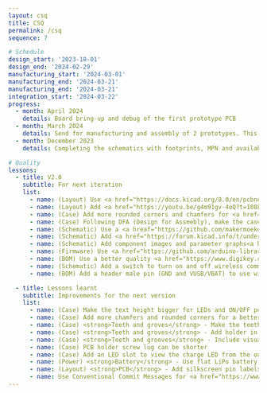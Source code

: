 ```yaml
---
layout: csq
title: CSQ
permalink: /csq
sequence: 7

# Schedule
design_start: '2023-10-01'
design_end: '2024-02-29'
manufacturing_start: '2024-03-01'
manufacturing_end: '2024-03-21'
manufacturing_end: '2024-03-21'
integration_start: '2024-03-22'
progress:
  - month: April 2024
    details: Board bring-up and debug of the first prototype PCB
  - month: March 2024
    details: Send for manufacturing and assembly of 2 prototypes. This phase includes PCB manufacturing, component procurement, pick and place, 3D printing the cases.
  - month: December 2023
    details: Completing the schematics with footprints, MPN and availability of assembly parts.

# Quality
lessons:
  - title: V2.0
    subtitle: For next iteration
    list:
      - name: (Layout) Use <a href="https://docs.kicad.org/8.0/en/pcbnew/pcbnew.html">teardrops</a> in KiCAD 8.0
      - name: (Layout) Add <a href="https://youtu.be/g4m91gv-4oQ?t=1088">fudicial markers</a> for pick and place
      - name: (Case) Add more rounded corners and chamfers for <a href="https://www.pinterest.com/sayanee/product-design/">timeless product design</a> enclosures
      - name: (Case) Following DFA (Design for Assmebly), make the case easier to assemble by creating assymetric screw hole positions on the PCB and case
      - name: (Schematic) Use a <a hreaf="https://github.com/makermoekoe/Picoclick-C3/blob/main/pcb/Picoclick_C3T/picoclick_c3t_v1_bom.csv#L18">single RGB LED</a> for status indication
      - name: (Schematic) Add <a href="https://forum.kicad.info/t/understanding-multi-sheet-schematics/42922/2">multi sheet schematics</a> for better readability
      - name: (Schematic) Add component images and parameter graphs<a href="https://github.com/EPFLXplore/XRE_LeggedRobot_HW/blob/master/amulet_controller/Schematic/amulet_controller.pdf"</a> for better understanding
      - name: (Firmware) Use <a href="https://github.com/arduino-libraries/Arduino_ESP32_OTA">OTA updates</a> for firmware
      - name: (BOM) Use a better quality <a href="https://www.digikey.com/en/products/detail/nidec-components-corporation/CL-SB-22A-11T/3507836">slide switch DPDT</a> for <a href="https://www.nordicsemi.com/Products/Development-hardware/Power-Profiler-Kit-2/Download#infotabs">better tactile feedback</a>
      - name: (Schematic) Add a switch to turn on and off wireless communication to fallback to legacy functionality
      - name: (BOM) Add a header male pin (GND and VUSB/VBAT) to use with nRF profiler for power consumption measurements

  - title: Lessons learnt
    subtitle: Improvements for the next version
    list:
      - name: (Case) Make the text height bigger for LEDs and ON/OFF power switch
      - name: (Case) Add more chamfers and rounded corners for a better aesthetic
      - name: (Case) <strong>Teeth and groves</strong> - Make the teeth thicker for better strength
      - name: (Case) <strong>Teeth and groves</strong> - Add holder in the teeth to that the top and bottom case do not slide
      - name: (Case) <strong>Teeth and grooves</strong> - Include visual cues on the exterior for finger placement
      - name: (Case) PCB holder screw lug can be shorter
      - name: (Case) Add an LED slot to view the charge LED from the outside without opening the case
      - name: (Power) <strong>Battery</strong> - Use flat LiPo battery for a compact design
      - name: (Layout) <strong>PCB</strong> - Add silkscreen pin labels for all connectors that extend outside the PCB E.g. pin headers or USB-C
      - name: Use Conventional Commit Messages for <a href="https://www.conventionalcommits.org/en/v1.0.0/">better git history</a> with scopes such as schematic, layout, bom, firmware, case, power.
---
```

